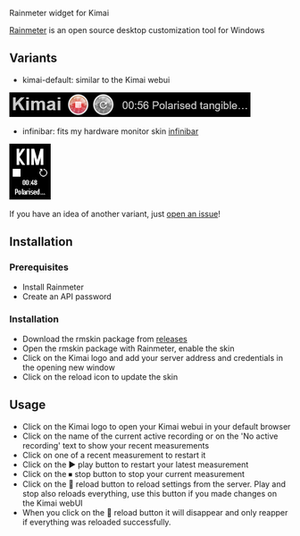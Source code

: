 Rainmeter widget for Kimai

[Rainmeter](https://www.rainmeter.net/) is an open source desktop customization tool for Windows

## Variants

- kimai-default: similar to the Kimai webui

![kimai-deafult screenshot](https://raw.githubusercontent.com/infeeeee/kimai2-cmd-rainmeter/master/%40Resources/Screenshots/kimai-default.png)

- infinibar: fits my hardware monitor skin [infinibar](https://github.com/infeeeee/infinibar)

![infinibar screenshot](https://raw.githubusercontent.com/infeeeee/kimai2-cmd-rainmeter/master/%40Resources/Screenshots/infinibar.png)

If you have an idea of another variant, just [open an issue](https://github.com/infeeeee/kimai2-cmd-rainmeter/issues)!

## Installation

### Prerequisites

- Install Rainmeter
- Create an API password 

### Installation

- Download the rmskin package from [releases](https://github.com/infeeeee/kimai2-cmd-rainmeter/releases/latest)
- Open the rmskin package with Rainmeter, enable the skin
- Click on the Kimai logo and add your server address and credentials in the opening new window
- Click on the reload icon to update the skin

## Usage

- Click on the Kimai logo to open your Kimai webui in your default browser
- Click on the name of the current active recording or on the 'No active recording' text to show your recent measurements
- Click on one of a recent measurement to restart it
- Click on the ▶️ play button to restart your latest measurement
- Click on the ⏹ stop button to stop your current measurement
- Click on the 🔄 reload button to reload settings from the server. Play and stop also reloads everything, use this button if you made changes on the Kimai webUI
- When you click on the 🔄 reload button it will disappear and only reapper if everything was reloaded successfully.
